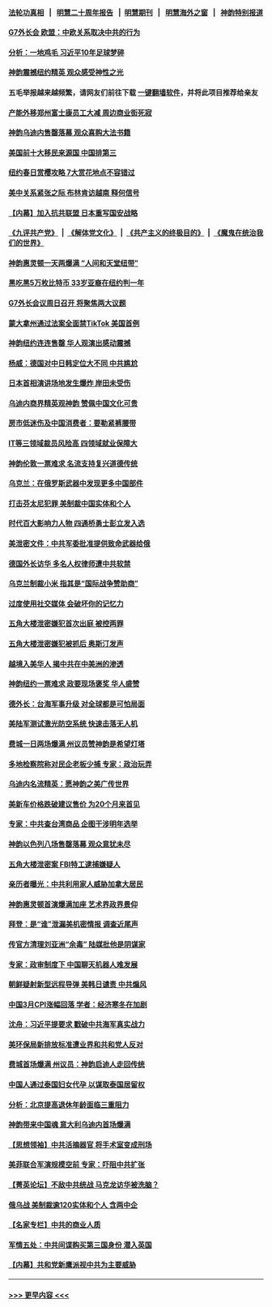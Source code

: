 #### [法轮功真相](https://github.com/gfw-breaker/truth/blob/master/README.md?t=0) &nbsp;&nbsp;|&nbsp;&nbsp; [明慧二十周年报告](https://github.com/gfw-breaker/mh-reports/blob/master/README.md?t=0) &nbsp;&nbsp;|&nbsp;&nbsp;[明慧期刊](https://github.com/gfw-breaker/mh-qikan) &nbsp;&nbsp;|&nbsp;&nbsp; [明慧海外之窗](https://github.com/gfw-breaker/mh-news/blob/master/README.md?t=0) &nbsp;&nbsp;|&nbsp;&nbsp; [神韵特别报道](https://github.com/gfw-breaker/mh-news/blob/master/shenyun.md?t=0)
#### [G7外长会 欧盟：中欧关系取决中共的行为](../pages/nf4514/n13974281.md?t=04170344) 
#### [分析：一地鸡毛 习近平10年足球梦碎](../pages/nf4514/n13973305.md?t=04170344) 
#### [神韵震撼纽约精英 观众感受神性之光](../pages/nf4514/n13974059.md?t=04170344) 
#### 五毛举报越来越频繁，请网友们前往下载 [一键翻墙软件](https://github.com/gfw-breaker/ssr-accounts)，并将此项目推荐给亲友
#### [产能外移郑州富士康员工大减 周边商业街死寂](../pages/nf4514/n13973948.md?t=04170344) 
#### [神韵乌迪内售罄落幕 观众喜购大法书籍](../pages/nf4514/n13973925.md?t=04170344) 
#### [美国前十大移民来源国 中国排第三](../pages/nf4514/n13973796.md?t=04170344) 
#### [纽约春日赏樱攻略 7大赏花地点不容错过](../pages/nf4514/n13973744.md?t=04170344) 
#### [美中关系紧张之际 布林肯访越南 释何信号](../pages/nf4514/n13973687.md?t=04170344) 
#### [【内幕】加入抗共联盟 日本重写国安战略](../pages/nf4514/n13973547.md?t=04170344) 
#### [《九评共产党》](https://github.com/begood0513/9ping.md/blob/master/README.md) &nbsp;|&nbsp; [《解体党文化》](../../../../jtdwh.md/blob/master/README.md)  &nbsp;|&nbsp; [《共产主义的终极目的》](../../../../gczydzjmd.md/blob/master/README.md) &nbsp;|&nbsp; [《魔鬼在统治我们的世界》](../../../../mgztzwmdsj.md/blob/master/README.md) 
#### [神韵惠灵顿一天两爆满 “人间和天堂纽带”](../pages/nf4514/n13973689.md?t=04170344) 
#### [黑吃黑5万枚比特币 33岁亚裔在纽约判一年](../pages/nf4514/n13973404.md?t=04170344) 
#### [G7外长会议周日召开 将聚焦两大议题](../pages/nf4514/n13973593.md?t=04170344) 
#### [蒙大拿州通过法案全面禁TikTok 美国首例](../pages/nf4514/n13973431.md?t=04170344) 
#### [神韵纽约连连售罄 华人观演出感动震撼](../pages/nf4514/n13973511.md?t=04170344) 
#### [杨威：德国对中日韩定位大不同 中共尴尬](../pages/nf4514/n13973307.md?t=04170344) 
#### [日本首相演讲场地发生爆炸 岸田未受伤](../pages/nf4514/n13973322.md?t=04170344) 
#### [乌迪内商界精英观神韵 赞佩中国文化可贵](../pages/nf4514/n13973372.md?t=04170344) 
#### [房市低迷伤及中国消费者：要勒紧裤腰带](../pages/nf4514/n13973175.md?t=04170344) 
#### [IT等三领域裁员风险高 四领域就业保障大](../pages/nf4514/n13973128.md?t=04170344) 
#### [神韵伦敦一票难求 名流支持复兴道德传统](../pages/nf4514/n13973304.md?t=04170344) 
#### [乌克兰：在俄罗斯武器中发现更多中国部件](../pages/nf4514/n13973114.md?t=04170344) 
#### [打击芬太尼犯罪 美制裁中国实体和个人](../pages/nf4514/n13973042.md?t=04170344) 
#### [时代百大影响力人物 四通桥勇士彭立发入选](../pages/nf4514/n13973026.md?t=04170344) 
#### [美泄密文件：中共军委批准提供致命武器给俄](../pages/nf4514/n13973043.md?t=04170344) 
#### [德国外长访华 多名人权律师遭中共软禁](../pages/nf4514/n13972866.md?t=04170344) 
#### [乌克兰制裁小米 指其是“国际战争赞助商”](../pages/nf4514/n13972970.md?t=04170344) 
#### [过度使用社交媒体 会破坏你的记忆力](../pages/nf4514/n13972905.md?t=04170344) 
#### [五角大楼泄密嫌犯首次出庭 被控两罪](../pages/nf4514/n13973025.md?t=04170344) 
#### [五角大楼泄密嫌犯被抓后 奥斯汀发声](../pages/nf4514/n13972954.md?t=04170344) 
#### [越境入美华人 揭中共在中美洲的渗透](../pages/nf4514/n13972592.md?t=04170344) 
#### [神韵纽约一票难求 政要现场褒奖 华人盛赞](../pages/nf4514/n13972890.md?t=04170344) 
#### [德外长：台海军事升级 对全球都是可怕局面](../pages/nf4514/n13972841.md?t=04170344) 
#### [美陆军测试激光防空系统 快速击落无人机](../pages/nf4514/n13972747.md?t=04170344) 
#### [费城一日两场爆满 州议员赞神韵是希望灯塔](../pages/nf4514/n13972648.md?t=04170344) 
#### [多地检察院称对民企老板少捕 专家：政治玩弄](../pages/nf4514/n13972585.md?t=04170344) 
#### [乌迪内名流精英：愿神韵之美广传世界](../pages/nf4514/n13972565.md?t=04170344) 
#### [美新车价格跌破建议售价 为20个月来首见](../pages/nf4514/n13972384.md?t=04170344) 
#### [专家：中共查台湾商品 企图干涉明年选举](../pages/nf4514/n13971626.md?t=04170344) 
#### [神韵以色列八场售罄落幕 观众意犹未尽](../pages/nf4514/n13972345.md?t=04170344) 
#### [五角大楼泄密案 FBI特工逮捕嫌疑人](../pages/nf4514/n13972291.md?t=04170344) 
#### [亲历者曝光：中共利用家人威胁加拿大居民](../pages/nf4514/n13971598.md?t=04170344) 
#### [神韵惠灵顿首演爆满加座 艺术界政界景仰](../pages/nf4514/n13972253.md?t=04170344) 
#### [拜登：是“谁”泄漏美机密情报 调查近尾声](../pages/nf4514/n13972225.md?t=04170344) 
#### [传官方清理刘亚洲“余毒” 陆媒批他是阴谋家](../pages/nf4514/n13971536.md?t=04170344) 
#### [专家：政审制度下 中国聊天机器人难发展](../pages/nf4514/n13971854.md?t=04170344) 
#### [朝鲜疑射新型远程导弹 美韩日谴责 中共煽风](../pages/nf4514/n13971982.md?t=04170344) 
#### [中国3月CPI涨幅回落 学者：经济寒冬在加剧](../pages/nf4514/n13971725.md?t=04170344) 
#### [沈舟：习近平提要求 戳破中共海军真实战力](../pages/nf4514/n13971592.md?t=04170344) 
#### [美环保局新排放标准遭业界和共和党人反对](../pages/nf4514/n13971731.md?t=04170344) 
#### [费城首场爆满 州议员：神韵启迪人走回传统](../pages/nf4514/n13971728.md?t=04170344) 
#### [中国人通过泰国妇女代孕 以谋取泰国居留权](../pages/nf4514/n13971730.md?t=04170344) 
#### [分析：北京提高退休年龄面临三重阻力](../pages/nf4514/n13971474.md?t=04170344) 
#### [神韵带来中国魂 意大利乌迪内首场爆满](../pages/nf4514/n13971664.md?t=04170344) 
#### [【思想领袖】中共活摘器官 将手术室变成刑场](../pages/nf4514/n13944569.md?t=04170344) 
#### [美菲联合军演规模空前 专家：吓阻中共扩张](../pages/nf4514/n13971467.md?t=04170344) 
#### [【菁英论坛】不敌中共统战 马克龙访华被洗脑？](../pages/nf4514/n13971448.md?t=04170344) 
#### [俄乌战 美制裁逾120实体和个人 含两中企](../pages/nf4514/n13971446.md?t=04170344) 
#### [【名家专栏】中共的商业人质](../pages/nf4514/n13969678.md?t=04170344) 
#### [军情五处：中共间谍购买第三国身份 潜入英国](../pages/nf4514/n13971432.md?t=04170344) 
#### [【内幕】共和党新鹰派视中共为主要威胁](../pages/nf4514/n13971419.md?t=04170344) 

----
#### [ >>> 更早内容 <<< ](../indexes/nf4514-earlier.md)

